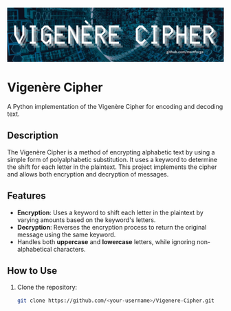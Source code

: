 ![Vigenère Cipher Banner](https://github.com/martforge/Vigenere-Cipher/blob/main/images/vigenere-cipher-banner.jpg)  <!-- Replace with your banner image link -->

# Vigenère Cipher

A Python implementation of the Vigenère Cipher for encoding and decoding text.

## Description

The Vigenère Cipher is a method of encrypting alphabetic text by using a simple form of polyalphabetic substitution. It uses a keyword to determine the shift for each letter in the plaintext. This project implements the cipher and allows both encryption and decryption of messages.

## Features
- **Encryption**: Uses a keyword to shift each letter in the plaintext by varying amounts based on the keyword's letters.
- **Decryption**: Reverses the encryption process to return the original message using the same keyword.
- Handles both **uppercase** and **lowercase** letters, while ignoring non-alphabetical characters.

## How to Use
1. Clone the repository:
   ```bash
   git clone https://github.com/<your-username>/Vigenere-Cipher.git
